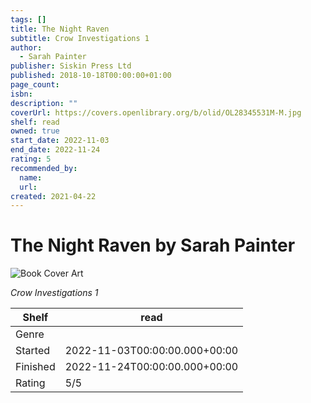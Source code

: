 ```yaml
---
tags: []
title: The Night Raven
subtitle: Crow Investigations 1
author:
  - Sarah Painter
publisher: Siskin Press Ltd
published: 2018-10-18T00:00:00+01:00
page_count:
isbn:
description: ""
coverUrl: https://covers.openlibrary.org/b/olid/OL28345531M-M.jpg
shelf: read
owned: true
start_date: 2022-11-03
end_date: 2022-11-24
rating: 5
recommended_by:
  name:
  url:
created: 2021-04-22
---
```


# The Night Raven by Sarah Painter

![Book Cover Art](https://covers.openlibrary.org/b/olid/OL28345531M-M.jpg)

_Crow Investigations 1_

| Shelf | read |
| --- | --- |
| Genre |  |
| Started | 2022-11-03T00:00:00.000+00:00 |
| Finished | 2022-11-24T00:00:00.000+00:00 |
| Rating | 5/5 |

